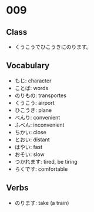 # 009

## Class

- くうこうでひこうきにのります。

## Vocabulary

- もじ: character
- ことば: words
- のりもの: transportes
- くうこう: airport
- ひこうき: plane
- べんり: convenient
- ふべん: inconvenient
- ちかい: close
- とおい: distant
- はやい: fast
- おそい: slow
- つかれます: tired, be tiring
- らくです: comfortable

## Verbs

- のります: take (a train)
